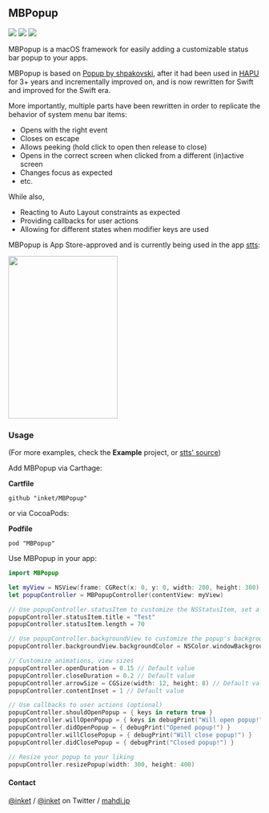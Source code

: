 ## MBPopup
![](https://img.shields.io/badge/Swift-5.1-orange.svg) ![](https://img.shields.io/badge/Carthage-supported-brightgreen.svg) ![](https://img.shields.io/badge/CocoaPods-supported-brightgreen.svg)

MBPopup is a macOS framework for easily adding a customizable status bar popup to your apps.

MBPopup is based on [Popup by shpakovski](https://github.com/shpakovski/Popup),
after it had been used in [HAPU](https://mahdi.jp/apps/hapu) for 3+ years and incrementally improved on,
and is now rewritten for Swift and improved for the Swift era.

More importantly, multiple parts have been rewritten in order to replicate the behavior of system menu bar items:
- Opens with the right event
- Closes on escape
- Allows peeking (hold click to open then release to close)
- Opens in the correct screen when clicked from a different (in)active screen
- Changes focus as expected
- etc.

While also,
- Reacting to Auto Layout constraints as expected
- Providing callbacks for user actions
- Allowing for different states when modifier keys are used

MBPopup is App Store-approved and is currently being used in the app [stts](https://itunes.apple.com/app/stts/id1187772509?ls=1&mt=12):

<img src="https://i.imgur.com/OAK3hR0.png" width="218" height="324" />


### Usage

(For more examples, check the __Example__ project, or [stts' source](https://github.com/inket/stts))

Add MBPopup via Carthage:

__Cartfile__
```
github "inket/MBPopup"
```

or via CocoaPods:

__Podfile__
```
pod "MBPopup"
```

Use MBPopup in your app:

```swift
import MBPopup

let myView = NSView(frame: CGRect(x: 0, y: 0, width: 200, height: 300))
let popupController = MBPopupController(contentView: myView)

// Use popupController.statusItem to customize the NSStatusItem, set a title or an image
popupController.statusItem.title = "Test"
popupController.statusItem.length = 70

// Use popupController.backgroundView to customize the popup's background
popupController.backgroundView.backgroundColor = NSColor.windowBackgroundColor // Default value

// Customize animations, view sizes
popupController.openDuration = 0.15 // Default value
popupController.closeDuration = 0.2 // Default value
popupController.arrowSize = CGSize(width: 12, height: 8) // Default value
popupController.contentInset = 1 // Default value

// Use callbacks to user actions (optional)
popupController.shouldOpenPopup = { keys in return true }
popupController.willOpenPopup = { keys in debugPrint("Will open popup!") }
popupController.didOpenPopup = { debugPrint("Opened popup!") }
popupController.willClosePopup = { debugPrint("Will close popup!") }
popupController.didClosePopup = { debugPrint("Closed popup!") }

// Resize your popup to your liking
popupController.resizePopup(width: 300, height: 400)
```

#### Contact

[@inket](https://github.com/inket) / [@inket](https://twitter.com/inket) on Twitter / [mahdi.jp](https://mahdi.jp)
